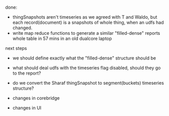
done:

- thingSnapshots aren't timeseries as we agreed with T and Waldo, but each record(document) is a snapshots of whole thing, when an udfs had changed.
- write map reduce functions to generate a similar "filled-dense" reports whole table in 57 mins in an old dualcore laptop


next steps
- we should define exactly what the "filled-dense" structure should be
- what should deal udfs with the timeseries flag disabled, should they go to the report?
- do we convert the Sharaf thingSnapshot to segment(buckets) timeseries structure?

- changes in corebridge
- changes in UI
























